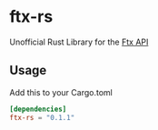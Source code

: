 # ftx-rs

Unofficial Rust Library for the [Ftx API](https://docs.ftx.com/#overview)

## Usage

Add this to your Cargo.toml

```toml
[dependencies]
ftx-rs = "0.1.1"
```